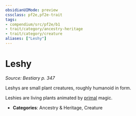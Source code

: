 ```yaml
---
obsidianUIMode: preview
cssclass: pf2e,pf2e-trait
tags:
- compendium/src/pf2e/b1
- trait/category/ancestry-heritage
- trait/category/creature
aliases: ["Leshy"]
---
```

# Leshy  
*Source: Bestiary p. 347*  

Leshys are small plant creatures, roughly humanoid in form.

Leshies are living plants animated by [primal](/rules/traits/primal.md) magic.

- **Categories**: Ancestry & Heritage, Creature